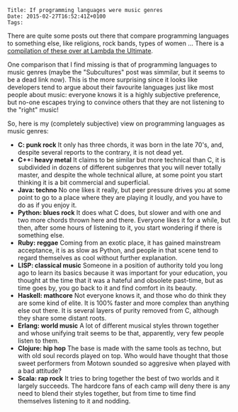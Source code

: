     Title: If programming languages were music genres
    Date: 2015-02-27T16:52:41Z+0100
    Tags:

There are quite some posts out there that compare programming languages to
something else, like religions, rock bands, types of women ... There is a
[compilation of these over at Lambda the Ultimate](http://lambda-the-ultimate.org/node/3133).

One comparison that I find missing is that of programming languages to music
genres (maybe the "Subcultures" post was simmilar, but it seems to be a dead
link now).  This is the more surprising since it looks like developers tend to
argue about their favourite languages just like most people about music:
everyone knows it is a highly subjective preference, but no-one escapes trying
to convince others that they are not listening to the "right" music!

So, here is my (completely subjective) view on programming languages as music
genres:

<!-- more -->

- **C: punk rock** It only has three chords, it was born in the late 70's, and,
  despite several reports to the contrary, it is not dead yet.
- **C++: heavy metal** It claims to be similar but more technical than C, it is
  subdivided in dozens of different subgenres that you will never totally
  master, and despite the whole technical allure, at some point you start
  thinking it is a bit commercial and superficial.
- **Java: techno** No one likes it really, but peer pressure drives you at some
  point to go to a place where they are playing it loudly, and you have to do
  as if you enjoy it.
- **Python: blues rock** It does what C does, but slower and with one and two
  more chords thrown here and there.  Everyone likes it for a while, but then,
  after some hours of listening to it, you start wondering if there is something
  else.
- **Ruby: reggae** Coming from an exotic place, it has gained mainstream
  acceptance, it is as slow as Python, and people in that scene tend to regard
  themselves as cool without further explanation.
- **LISP: classical music** Someone in a position of authority told you long
  ago to learn its basics because it was important for your education, you
  thought at the time that it was a hateful and obsolete past-time, but as time
  goes by, you go back to it and find comfort in its beauty.
- **Haskell: mathcore** Not everyone knows it, and those who do think they are
  some kind of elite.  It is 100% faster and more complex than anything else
  out there.  It is several layers of purity removed from C, although they
  share some distant roots.
- **Erlang: world music** A lot of different musical styles thrown together and
  whose unifying trait seems to be that, apparently, very few people listen to
  them.
- **Clojure: hip hop** The base is made with the same tools as techno, but with
  old soul records played on top.  Who would have thought that those sweet
  performers from Motown sounded so aggresive when played with a bad attitude?
- **Scala: rap rock** It tries to bring together the best of two worlds and it
  largely succeeds.  The hardcore fans of each camp will deny there is any need
  to blend their styles together, but from time to time find themselves
  listening to it and nodding.
